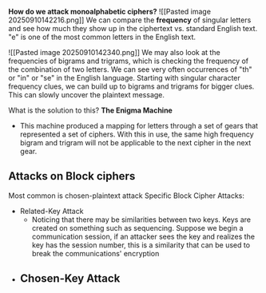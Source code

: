 **How do we attack monoalphabetic ciphers?**
![[Pasted image 20250910142216.png]]
We can compare the **frequency** of singular letters and see how much they show up in the ciphertext vs. standard English text. "e" is one of the most common letters in the English text. 

![[Pasted image 20250910142340.png]]
We may also look at the frequencies of bigrams and trigrams, which is checking the frequency of the combination of two letters. 
We can see very often occurrences of "th" or "in" or "se" in the English language. 
Starting with singular character frequency clues, we can build up to bigrams and trigrams for bigger clues. This can slowly uncover the plaintext message. 

What is the solution to this? **The Enigma Machine**
- This machine produced a mapping for letters through a set of gears that represented a set of ciphers. With this in use, the same high frequency bigram and trigram will not be applicable to the next cipher in the next gear. 

## Attacks on Block ciphers
Most common is chosen-plaintext attack
Specific Block Cipher Attacks:
- Related-Key Attack 
	- Noticing that there may be similarities between two keys. Keys are created on something such as sequencing. Suppose we begin a communication session, if an attacker sees the key and realizes the key has the session number, this is a similarity that can be used to break the communications' encryption 
- Chosen-Key Attack
	- 
